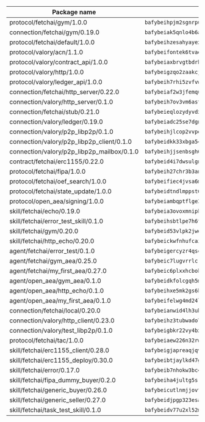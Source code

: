 | Package name                                                  | Package hash                                                  |
| ------------------------------------------------------------- | ------------------------------------------------------------- |
| protocol/fetchai/gym/1.0.0                                    | `bafybeihpjm2sgnrpuwaqicikw4aybltm7xrjmf7cscpp2cy2xdoi6pekbq` |
| connection/fetchai/gym/0.19.0                                 | `bafybeiak5qnlo4b6ai5ep5cp5tyw26dyv5finwjcbwo3aryhtjqmdl2keu` |
| protocol/fetchai/default/1.0.0                                | `bafybeihzesahyayexkhk26fg7rqnjuqaab3bmcijtjekvskvs4xw6ecyuu` |
| protocol/valory/acn/1.1.0                                     | `bafybeifontek6tvaecatoauiule3j3id6xoktpjubvuqi3h2jkzqg7zh7a` |
| protocol/valory/contract_api/1.0.0                            | `bafybeiaxbrvgtbdrh4lslskuxyp4awyr4whcx3nqq5yrr6vimzsxg5dy64` |
| protocol/valory/http/1.0.0                                    | `bafybeigzqo2zaakcjtzzsm6dh4x73v72xg6ctk6muyp5uq5ueb7y34fbxy` |
| protocol/valory/ledger_api/1.0.0                              | `bafybeih7rhi5zvfvwakx5ifgxsz2cfipeecsh7bm3gnudjxtvhrygpcftq` |
| connection/fetchai/http_server/0.22.0                         | `bafybeiaf2w3jfemqu4zrtfzewexh5ttqytvhv4tqfzcrv6qxsqnxrv7eu4` |
| connection/valory/http_server/0.1.0                           | `bafybeih7ov3vm6astd3sop6vhzr7ywo7zl5t4hetk7mfff6s5w2xrrtlim` |
| connection/fetchai/stub/0.21.0                                | `bafybeieqlozydyvdxmjxhqygwq27djecpiftoqwlcpcr4qpotomwnh66yy` |
| connection/valory/ledger/0.19.0                               | `bafybeiadc25se7dgnn4mufztwpzdono4xsfs45qknzdqyi3gckn6ccuv44` |
| connection/valory/p2p_libp2p/0.1.0                            | `bafybeihjlcop2vvpqfjqcwc4lqgbvktxgc3frhtsbusjypcmefrape2h3u` |
| connection/valory/p2p_libp2p_client/0.1.0                     | `bafybeidkk33xbga54szmitk6uwsi3ef56hbbdbuasltqtiyki34hgfpnxa` |
| connection/valory/p2p_libp2p_mailbox/0.1.0                    | `bafybeihjjsenbsgh6x2vukea7mqzsbcbqqbog6xa43raen24ewqf4qq3pm` |
| contract/fetchai/erc1155/0.22.0                               | `bafybeid4i7dwsulgnwaylzk6xcozewkgacymxhwk2ip5omvccluq2pm7ii` |
| protocol/fetchai/fipa/1.0.0                                   | `bafybeih27chr3b3anjeq26yd5c2p3hypp4sijzdu6yrorpwwxnvkeoa2ei` |
| protocol/fetchai/oef_search/1.0.0                             | `bafybeifiec4jvsa6mcbmasjno3bwvjwwwubyp25hjqwe7gjfksgvwgdisq` |
| protocol/fetchai/state_update/1.0.0                           | `bafybeidtndlmppst6l6iughpflqbbbkzditixo2fy2dncxfkb5apkx5y4m` |
| protocol/open_aea/signing/1.0.0                               | `bafybeiambqptflge33eemdhis2whik67hjplfnqwieoa6wblzlaf7vuo44` |
| skill/fetchai/echo/0.19.0                                     | `bafybeia3ovoxmnipktwnyztie55itsuempnfeircw72jn62uojzry5pwsu` |
| skill/fetchai/error_test_skill/0.1.0                          | `bafybeihsbtlpe7h6fsvoxban5rilkmwviwkokul5cqym6atoolirontiyu` |
| skill/fetchai/gym/0.20.0                                      | `bafybeid53vlpk2jwdzqf7a5xh4q5653wg46h7eg7pq66c3pmmgwnwjnsja` |
| skill/fetchai/http_echo/0.20.0                                | `bafybeickwfnhufcaift5k6uspltvhatdpmppyhfzghewecctgq72dgu5a4` |
| agent/fetchai/error_test/0.1.0                                | `bafybeigercyzr4qscyf4bp22jwehyoxhcix6yyuxhfec2n5umns3qcm7aq` |
| agent/fetchai/gym_aea/0.25.0                                  | `bafybeic7lugvrrlcre42evfnttonheppvpvupg3wgraizkyrorheicooem` |
| agent/fetchai/my_first_aea/0.27.0                             | `bafybeic6plxxhcbokxlce3grbgsm247rgvcb5arwwslm5yv6pt46byr22a` |
| agent/open_aea/gym_aea/0.1.0                                  | `bafybeidkfolcgqh5mmdcmd7vee74avhicgiahdyiflyylanowxmqc7bxni` |
| agent/open_aea/http_echo/0.1.0                                | `bafybeihxe5mk2gs6k3xxf5rgaqqa5ij2ff74gebcwxskc2dpxvt5rcnyxi` |
| agent/open_aea/my_first_aea/0.1.0                             | `bafybeifelwg4md24lwpxgx7x5cugq7ovhbkew3lxw43m52rdppfn5o5g4i` |
| connection/fetchai/local/0.20.0                               | `bafybeianwid4lh3ubjheg4ho7qznuib2t6k35rcuconcbwtzmih4qdxo2i` |
| connection/valory/http_client/0.23.0                          | `bafybeihz3tubwado7j3wlivndzzuj3c6fdsp4ra5r3nqixn3ufawzo3wii` |
| connection/valory/test_libp2p/0.1.0                           | `bafybeigbkr22vy4bxfl3hohjzwxj76wn5y77ssrsdeqqiu3a7yrpkqpfle` |
| protocol/fetchai/tac/1.0.0                                    | `bafybeiaew226n32rwp3h57zl4b2mmbrhjbyrdjbl2evnxf2tmmi4vrls7a` |
| skill/fetchai/erc1155_client/0.28.0                           | `bafybeigjapreaqjqvcukrnqr4fzlrugl3635bh2abj3tnxqq247swqtl7u` |
| skill/fetchai/erc1155_deploy/0.30.0                           | `bafybeibtjaylkd47ghbwgl7rdck2exvnrodwnyjhfvrtaluwrvkx5k5gtq` |
| skill/fetchai/error/0.17.0                                    | `bafybeib7nhokw3bc46oxuk5mjazan42evipowmka2ikfcs6drcdz4mwkjm` |
| skill/fetchai/fipa_dummy_buyer/0.2.0                          | `bafybeiha4jultg5srhr2ijplvubeo7esv4raq2cjlggmyzcaimop2ggg2m` |
| skill/fetchai/generic_buyer/0.26.0                            | `bafybeicutlnmjjovt6ttg4w4tb47dgudwilm7esak2fi2pbghfp4wfabhq` |
| skill/fetchai/generic_seller/0.27.0                           | `bafybeidjpgp323esan54fjxr6xqnq365oqi5g45p3nts67e3su6u4kss3y` |
| skill/fetchai/task_test_skill/0.1.0                           | `bafybeidv77u2xl52mnxakwvh7fuh46aiwfpteyof4eaptfd4agoi6cdble` |
